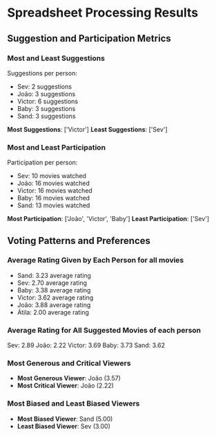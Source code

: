 # Spreadsheet Processing Results

## Suggestion and Participation Metrics

### Most and Least Suggestions

Suggestions per person:
- Sev: 2 suggestions
- João: 3 suggestions
- Victor: 6 suggestions
- Baby: 3 suggestions
- Sand: 3 suggestions

**Most Suggestions**: ['Victor']
**Least Suggestions**: ['Sev']

### Most and Least Participation

Participation per person:
- Sev: 10 movies watched
- João: 16 movies watched
- Victor: 16 movies watched
- Baby: 16 movies watched
- Sand: 13 movies watched

**Most Participation**: ['João', 'Victor', 'Baby']
**Least Participation**: ['Sev']

## Voting Patterns and Preferences

### Average Rating Given by Each Person for all movies

- Sand: 3.23 average rating
- Sev: 2.70 average rating
- Baby: 3.38 average rating
- Victor: 3.62 average rating
- João: 3.88 average rating
- Átila: 2.00 average rating

### Average Rating for All Suggested Movies of each person

Sev: 2.89
João: 2.22
Victor: 3.69
Baby: 3.73
Sand: 3.62


### Most Generous and Critical Viewers

- **Most Generous Viewer**: João (3.57)
- **Most Critical Viewer**: João (2.22)

### Most Biased and Least Biased Viewers

- **Most Biased Viewer**: Sand (5.00)
- **Least Biased Viewer**: Sev (3.00)
